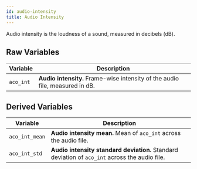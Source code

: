 ```yaml
---
id: audio-intensity
title: Audio Intensity
---
```


Audio intensity is the loudness of a sound, measured in decibels (dB). 

## Raw Variables

| Variable      | Description |
| ----------- | ----------- |
| `aco_int`      | **Audio intensity.** Frame-wise intensity of the audio file, measured in dB.    |

## Derived Variables

| Variable      | Description |
| ----------- | ----------- |
| `aco_int_mean`      | **Audio intensity mean.** Mean of `aco_int` across the audio file.     |
| `aco_int_std`      | **Audio intensity standard deviation.** Standard deviation of `aco_int` across the audio file.     |
